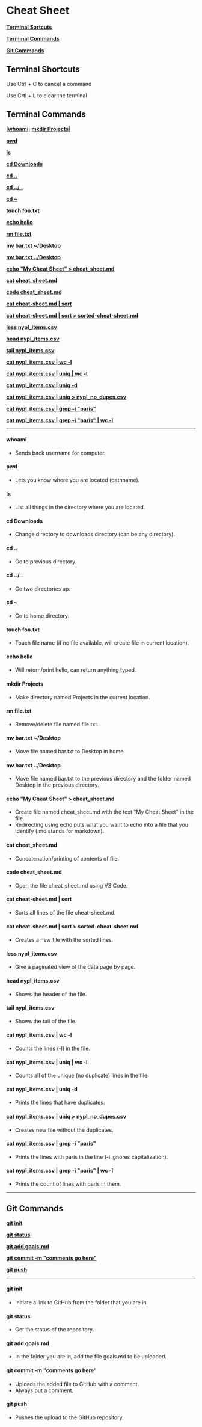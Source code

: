 # Cheat Sheet

**[Terminal Sortcuts](#terminal-shortcuts)**

**[Terminal Commands](#terminal-shortcuts)**

**[Git Commands](#git-commands)**




## Terminal Shortcuts
Use Ctrl + C to cancel a command

Use Crtl + L to clear the terminal




## Terminal Commands

|**[whoami](#whoami)**| **[mkdir Projects](#mkdir-projects)**|

**[pwd](#pwd)**

**[ls](#ls)**

**[cd Downloads](#cd-downloads)**

**[cd ..](#cd-)**

**[cd ../..](#cd--1)**

**[cd ~](#cd--2)**

**[touch foo.txt](#touch-footxt)**

**[echo hello](#echo-hello)**



**[rm file.txt](#rm-filetxt)**

**[mv bar.txt ~/Desktop](#mv-bartxt-desktop)**

**[mv bar.txt ../Desktop](#mv-bartxt-desktop-1)**

**[echo "My Cheat Sheet" > cheat_sheet.md](#echo-my-cheat-sheet--cheat_sheetmd)**

**[cat cheat_sheet.md](#cat-cheat_sheetmd)**

**[code cheat_sheet.md](#code-cheat_sheetmd)**

**[cat cheat-sheet.md | sort](#cat-cheat-sheetmd--sort)**

**[cat cheat-sheet.md | sort > sorted-cheat-sheet.md](#cat-cheat-sheetmd--sort--sorted-cheat-sheetmd)**

**[less nypl_items.csv](#less-nypl_itemscsv)**

**[head nypl_items.csv](#head-nypl_itemscsv)**

**[tail nypl_items.csv](#tail-nypl_itemscsv)**

**[cat nypl_items.csv | wc -l](#cat-nypl_itemscsv--wc--l)**

**[cat nypl_items.csv | uniq | wc -l](#cat-nypl_itemscsv--uniq--wc--l)**

**[cat nypl_items.csv | uniq -d](#cat-nypl_itemscsv--uniq--d)**

**[cat nypl_items.csv | uniq > nypl_no_dupes.csv](#cat-nypl_itemscsv--uniq--nypl_no_dupescsv)**

**[cat nypl_items.csv | grep -i "paris"](#cat-nypl_itemscsv--grep--i-paris)**

**[cat nypl_items.csv | grep -i "paris" | wc -l](#cat-nypl_itemscsv--grep--i-paris--wc--l)**

***

#### **whoami**
- Sends back username for computer.

#### **pwd**
- Lets you know where you are located (pathname).

#### **ls**
- List all things in the directory where you are located.

#### **cd Downloads**
- Change directory to downloads directory (can be any directory).

#### **cd ..**
- Go to previous directory.

#### **cd ../..**
- Go two directories up.

#### **cd ~**
- Go to home directory.

#### **touch foo.txt**
- Touch file name (if no file available, will create file in current location).

#### **echo hello**
- Will return/print hello, can return anything typed.

#### **mkdir Projects**
- Make directory named Projects in the current location.

#### **rm file.txt**
- Remove/delete file named file.txt.

#### **mv bar.txt ~/Desktop**
- Move file named bar.txt to Desktop in home.

#### **mv bar.txt ../Desktop**
- Move file named bar.txt to the previous directory and the folder named Desktop in the previous directory.

#### **echo "My Cheat Sheet" > cheat_sheet.md**
- Create file named cheat_sheet.md with the text "My Cheat Sheet" in the file.
- Redirecting using echo puts what you want to echo into a file that you identify (.md stands for markdown).

#### **cat cheat_sheet.md**
- Concatenation/printing of contents of file.

#### **code cheat_sheet.md**
- Open the file cheat_sheet.md using VS Code.

#### **cat cheat-sheet.md | sort**
- Sorts all lines of the file cheat-sheet.md.

#### **cat cheat-sheet.md | sort > sorted-cheat-sheet.md**
- Creates a new file with the sorted lines.

#### **less nypl_items.csv**
- Give a paginated view of the data page by page.

#### **head nypl_items.csv**
- Shows the header of the file.

#### **tail nypl_items.csv**
- Shows the tail of the file.

#### **cat nypl_items.csv | wc -l**
- Counts the lines (-l) in the file.

#### **cat nypl_items.csv | uniq | wc -l**
- Counts all of the unique (no duplicate) lines in the file.

#### **cat nypl_items.csv | uniq -d**
- Prints the lines that have duplicates.

#### **cat nypl_items.csv | uniq > nypl_no_dupes.csv**
- Creates new file without the duplicates.

#### **cat nypl_items.csv | grep -i "paris"**
- Prints the lines with paris in the line (-i ignores capitalization).

#### **cat nypl_items.csv | grep -i "paris" | wc -l**
- Prints the count of lines with paris in them.
***


## Git Commands

**[git init](#git-init)**

**[git status](#git-status)**

**[git add goals.md](#git-add-goalsmd)**

**[git commit -m "comments go here"](#git-commit--m-comments-go-here)**

**[git push](#git-push)**

***

#### git init
- Initiate a link to GitHub from the folder that you are in.

#### git status
- Get the status of the repository.

#### git add goals.md
- In the folder you are in, add the file goals.md to be uploaded.

#### git commit -m "comments go here"
- Uploads the added file to GitHub with a comment.
- Always put a comment.

#### git push
- Pushes the upload to the GitHub repository.